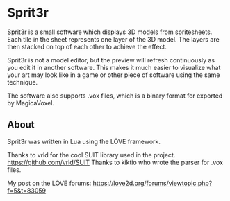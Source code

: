 # Sprit3r

Sprit3r is a small software which displays 3D models from spritesheets. Each tile in the sheet
represents one layer of the 3D model. The layers are then stacked on top of each other to achieve the effect.

Sprit3r is not a model editor, but the preview will refresh continuously as you edit it in another software. This makes it much easier to visualize what your art may
look like in a game or other piece of software using the same technique.

The software also supports .vox files, which is a binary format for exported by MagicaVoxel.

## About

Sprit3r was written in Lua using the LÖVE framework.

Thanks to vrld for the cool SUIT library used in the project. https://github.com/vrld/SUIT
Thanks to kiktio who wrote the parser for .vox files.

My post on the LÖVE forums:
https://love2d.org/forums/viewtopic.php?f=5&t=83059
